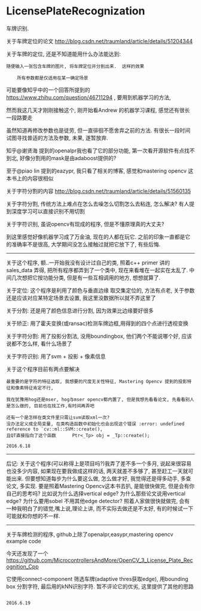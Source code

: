 # LicensePlateRecognization

车牌识别.


关于车牌定位的论文    http://blog.csdn.net/traumland/article/details/51204344


关于车牌的定位, 还是不知道能用什么办法能达到:

    随便输入一张包含车牌的图片, 将车牌定位并分割出来.  这样的效果 
    
        所有参数都是仅适用在某一确定场景
  
可能要像知乎中的一个回答所提到的 https://www.zhihu.com/question/46711294 , 要用到机器学习的方法, 

然而我这几天才刚刚接触这个, 刚开始看Andrew 的机器学习课程, 感觉还有很长一段路要走


  虽然知道再修改参数也是徒劳, 但一直徘徊不愿舍弃之前的方法. 有很长一段时间试图寻找普适的方法及参数, 未果, 遂暂放弃.
  
知乎@谢贤海 提到的openalpr我也看了它的部分功能, 第一次看开源软件有点找不到北, 好像分割用的mask是由adaboost提供的?

至于@piao lin 提到的eazypr, 我只看了相关的博客, 感觉和mastering opencv 这本书上的内容很相似


关于字符分割的内容    http://blog.csdn.net/traumland/article/details/51560135


关于字符分割, 传统方法上难点在怎么去噪怎么切割怎么去粘连, 怎么解决? 有人提到深度学习可以直接识别不用切割

关于字符识别, 虽说opencv有现成的程序, 但是不懂原理真的大丈夫?


到这里感觉好像机器学习成了万金油, 现在的人都在玩它. 之前的印象一直都是它的准确率不是很高, 大学期间没怎么接触过就把它放下了, 有些后悔. 


-------------------------------------
关于这个程序, 额..一开始我没有设计过自己的类, 照着c++ primer 讲的sales_data 弄得, 把所有程序都弄到了一个类中, 现在来看堆在一起实在太乱了. 中间几次想把它按功能分类, 但是有一些互相调用的地方, 想想就算了.

关于定位: 这个程序是利用了颜色与垂直边缘 取交集定位的, 方法有点老, 关于参数还是应该对应某特定场景去设置, 我这里没数据所以就不弄这里了

关于分割: 还是用了颜色信息进行分割, 因为效果比边缘要好很多

关于矫正: 用了霍夫变换(或ransac)检测车牌边框,用得到的四个点进行透视变换

关于字符分割: 用了投影分割法, 没用boundingbox, 他们两个不能说哪个好, 应该说都不怎么样, 看什么场景了

关于字符识别: 用了svm + 投影 + 像素信息 

关于这个程序目前有两点要解决

    最重要的是字符的特征选取, 我想要的尺度无关性特征, Mastering Opencv 提到的投影特征和像素特征肯定不行,
    
    我在犹豫用hog还是mser, hog与mser opencv都内置了, 但是我想先看看论文, 先看看别人是怎么做的, 目前也在找工作,有时间再弄吧
    
    还有一个是怎样在类文件里只需让svm读取xml一次? 
    没办法定义成全局变量, 在类构造函数中初始化也会出现这个错误 :error: undefined reference to `cv::ml::SVM::create(),
    且QT直接指向了这个函数      Ptr<_Tp> obj = _Tp::create();
                                                                                  2016.6.18
--------------------------------------------------------------------------------------------------------------------
后记:  关于这个程序(可以称得上是项目吗?)我弄了差不多一个多月, 说起来很容易也没多少内容, 如果现在要我做成这样的话, 两天就差不多够了, 甚至赶工一天就可能出来. 但要想知道每步为什么要这么做, 怎么做才好, 我觉得还是得多动手, 多查论文, 多实现. 要是照着Mastering Opencv这本书去扒, 是能很快做完, 但是会有你自己的思考吗? 比如说为什么选择vertical edge? 为什么那些论文说用vertical edge? 为什么要用sobel 不用其他edge detector? 照着人家做很快就做完, 会有一种我明白了的错觉,嘴上说,理论上讲, 而不实际去做还是不太好, 有的时候试一下可能就和你想的不一样. 


--------------------------------------------------------

关于车牌检测的程序,  github上除了openalpr,easypr,mastering opencv example code

今天还发现了一个     https://github.com/MicrocontrollersAndMore/OpenCV_3_License_Plate_Recognition_Cpp

它使用connect-component 筛选车牌(adaptive thres获取edge), 用bounding box 分割字符, 最后用的kNN识别字符. 暂不评论它的优劣, 这里提供了其他的思路

                                                                                     2016.6.19
